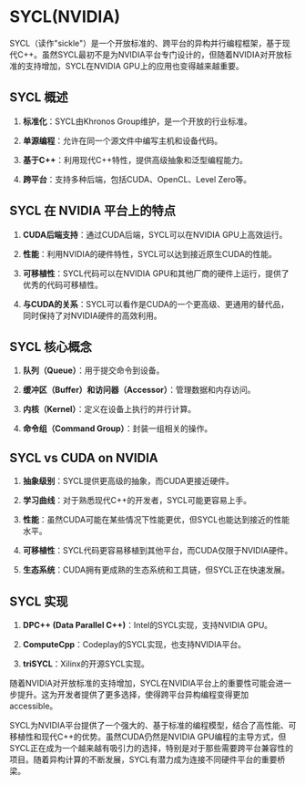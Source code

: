 # SYCL(NVIDIA)

SYCL（读作"sickle"）是一个开放标准的、跨平台的异构并行编程框架，基于现代C++。虽然SYCL最初不是为NVIDIA平台专门设计的，但随着NVIDIA对开放标准的支持增加，SYCL在NVIDIA GPU上的应用也变得越来越重要。

## SYCL 概述

1. **标准化**：SYCL由Khronos Group维护，是一个开放的行业标准。

2. **单源编程**：允许在同一个源文件中编写主机和设备代码。

3. **基于C++**：利用现代C++特性，提供高级抽象和泛型编程能力。

4. **跨平台**：支持多种后端，包括CUDA、OpenCL、Level Zero等。

## SYCL 在 NVIDIA 平台上的特点

1. **CUDA后端支持**：通过CUDA后端，SYCL可以在NVIDIA GPU上高效运行。

2. **性能**：利用NVIDIA的硬件特性，SYCL可以达到接近原生CUDA的性能。

3. **可移植性**：SYCL代码可以在NVIDIA GPU和其他厂商的硬件上运行，提供了优秀的代码可移植性。

4. **与CUDA的关系**：SYCL可以看作是CUDA的一个更高级、更通用的替代品，同时保持了对NVIDIA硬件的高效利用。

## SYCL 核心概念

1. **队列（Queue）**：用于提交命令到设备。

2. **缓冲区（Buffer）和访问器（Accessor）**：管理数据和内存访问。

3. **内核（Kernel）**：定义在设备上执行的并行计算。

4. **命令组（Command Group）**：封装一组相关的操作。


## SYCL vs CUDA on NVIDIA

1. **抽象级别**：SYCL提供更高级的抽象，而CUDA更接近硬件。

2. **学习曲线**：对于熟悉现代C++的开发者，SYCL可能更容易上手。

3. **性能**：虽然CUDA可能在某些情况下性能更优，但SYCL也能达到接近的性能水平。

4. **可移植性**：SYCL代码更容易移植到其他平台，而CUDA仅限于NVIDIA硬件。

5. **生态系统**：CUDA拥有更成熟的生态系统和工具链，但SYCL正在快速发展。

## SYCL 实现

1. **DPC++ (Data Parallel C++)**：Intel的SYCL实现，支持NVIDIA GPU。

2. **ComputeCpp**：Codeplay的SYCL实现，也支持NVIDIA平台。

3. **triSYCL**：Xilinx的开源SYCL实现。


随着NVIDIA对开放标准的支持增加，SYCL在NVIDIA平台上的重要性可能会进一步提升。这为开发者提供了更多选择，使得跨平台异构编程变得更加accessible。

SYCL为NVIDIA平台提供了一个强大的、基于标准的编程模型，结合了高性能、可移植性和现代C++的优势。虽然CUDA仍然是NVIDIA GPU编程的主导方式，但SYCL正在成为一个越来越有吸引力的选择，特别是对于那些需要跨平台兼容性的项目。随着异构计算的不断发展，SYCL有潜力成为连接不同硬件平台的重要桥梁。

